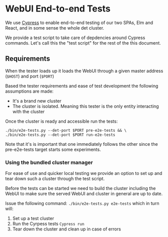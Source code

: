 # WebUI End-to-end Tests

We use [Cypress](https://www.cypress.io/) to enable end-to-end testing of our
two SPAs, Elm and React, and in some sense the whole det cluster.

We provide a test script to take care of depdencies around Cypress commands.
Let's call this the "test script" for the rest of the this document.

## Requirements

When the tester loads up it loads the WebUI through a given master address
(`$HOST`) and port (`$PORT`)

Based the tester requirements and ease of test development the following
assumptions are made:

- It's a brand new cluster
- The cluster is isolated. Meaning this tester is the only entity interacting
with the cluster

Once the cluster is ready and accessible run the tests:

```
./bin/e2e-tests.py --det-port $PORT pre-e2e-tests && \
./bin/e2e-tests.py --det-port $PORT run-e2e-tests
```

Note that it's is important that one immediately follows the other since the
pre-e2e-tests target starts some experiments.

### Using the bundled cluster manager

For ease of use and quicker local testing we provide an option to set up and
tear down such a cluster through the test script.

Before the tests can be started we need to build the cluster including the WebUI
to make sure the served WebUI and cluster in general are up to date.

Issue the following command:
`./bin/e2e-tests.py e2e-tests` which in turn will:

1. Set up a test cluster
2. Run the Cyrpess tests `Cypress run`
3. Tear down the cluster and clean up in case of errors

